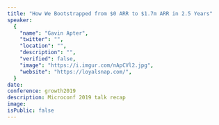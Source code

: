 ```yaml
---
title: "How We Bootstrapped from $0 ARR to $1.7m ARR in 2.5 Years"
speaker:
  {
    "name": "Gavin Apter",
    "twitter": "",
    "location": "",
    "description": "",
    "verified": false,
    "image": "https://i.imgur.com/nApCVl2.jpg",
    "website": "https://loyalsnap.com/",
  }
date:
conference: growth2019
description: Microconf 2019 talk recap
image:
isPublic: false
---
```


<!-- https://www.linkedin.com/in/gavin-apter-20401b69/ -->
